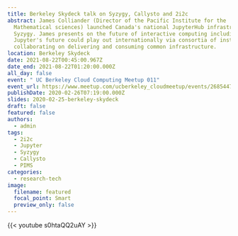 ```yaml
---
title: Berkeley Skydeck talk on Syzygy, Callysto and 2i2c
abstract: James Colliander (Director of the Pacific Institute for the
  Mathematical sciences) launched Canada's national JupyterHub infrastructure
  Syzygy. James presents on the future of interactive computing including how
  Jupyter's future could play out internationally via consortia of institutions
  collaborating on delivering and consuming common infrastructure.
location: Berkeley Skydeck
date: 2021-08-22T00:45:00.967Z
date_end: 2021-08-22T01:20:00.000Z
all_day: false
event: " UC Berkeley Cloud Computing Meetup 011"
event_url: https://www.meetup.com/ucberkeley_cloudmeetup/events/268544709/
publishDate: 2020-02-26T07:19:00.000Z
slides: 2020-02-25-berkeley-skydeck
draft: false
featured: false
authors:
  - admin
tags:
  - 2i2c
  - Jupyter
  - Syzygy
  - Callysto
  - PIMS
categories:
  - research-tech
image:
  filename: featured
  focal_point: Smart
  preview_only: false
---
```


{{< youtube s0htaQQ2uAY >}}